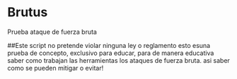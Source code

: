 # Brutus
Prueba ataque de fuerza bruta

##Este script no pretende violar ninguna ley o reglamento esto esuna prueba de concepto, exclusivo para educar, para de manera educativa saber como trabajan las herramientas los ataques de fuerza bruta. asi saber como se pueden mitigar o evitar!
